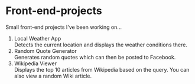 # Front-end-projects
Small front-end projects I've been working on...

1. Local Weather App</br>
Detects the current location and displays the weather conditions there.
2. Random Quote Generator</br>
Generates random quotes which can then be posted to Facebook.
3. Wikipedia Viewer</br>
Displays the top 10 articles from Wikipedia based on the query. 
You can also view a random Wiki article.
